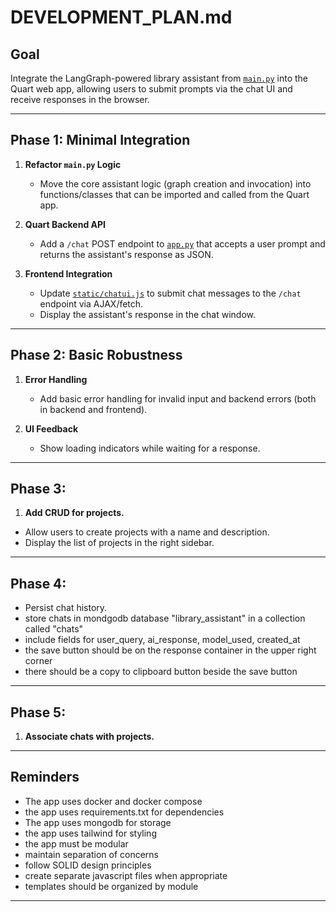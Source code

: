 # DEVELOPMENT_PLAN.md

## Goal
Integrate the LangGraph-powered library assistant from [`main.py`](main.py) into the Quart web app, allowing users to submit prompts via the chat UI and receive responses in the browser.

---

## Phase 1: Minimal Integration

1. **Refactor `main.py` Logic**
   - Move the core assistant logic (graph creation and invocation) into functions/classes that can be imported and called from the Quart app.

2. **Quart Backend API**
   - Add a `/chat` POST endpoint to [`app.py`](app.py) that accepts a user prompt and returns the assistant's response as JSON.

3. **Frontend Integration**
   - Update [`static/chatui.js`](static/chatui.js) to submit chat messages to the `/chat` endpoint via AJAX/fetch.
   - Display the assistant's response in the chat window.

---

## Phase 2: Basic Robustness

1. **Error Handling**
   - Add basic error handling for invalid input and backend errors (both in backend and frontend).

2. **UI Feedback**
   - Show loading indicators while waiting for a response.

---

## Phase 3: 
1. **Add CRUD for projects.**
  - Allow users to create projects with a name and description.
  - Display the list of projects in the right sidebar.
  
---

## Phase 4:
- Persist chat history.
- store chats in mondgodb database "library_assistant" in a collection called "chats"
- include fields for user_query, ai_response, model_used, created_at
- the save button should be on the response container in the upper right corner
- there should be a copy to clipboard button beside the save button

---

## Phase 5:
1. **Associate chats with projects.**

---

## Reminders
- The app uses docker and docker compose 
- the app uses requirements.txt for dependencies
- The app uses mongodb for storage
- the app uses tailwind for styling
- the app must be modular
- maintain separation of concerns
- follow SOLID design principles
- create separate javascript files when appropriate
- templates should be organized by module


---
